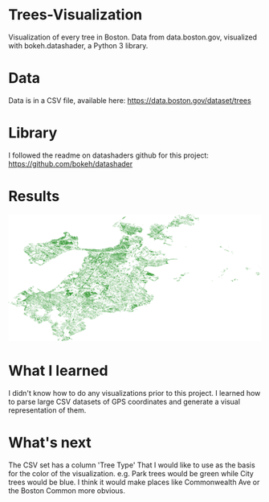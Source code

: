 # Trees-Visualization
Visualization of every tree in Boston.  Data from data.boston.gov, visualized with bokeh.datashader, a Python 3 library.

# Data
Data is in a CSV file, available here: https://data.boston.gov/dataset/trees

# Library
I followed the readme on datashaders github for this project: https://github.com/bokeh/datashader

# Results
![A map of every tree in boston](https://github.com/jamesdesmond/Trees-Visualization/blob/master/output.png?raw=true)

# What I learned
I didn't know how to do any visualizations prior to this project.  I learned how to parse large CSV datasets of GPS coordinates and generate a visual representation of them.

# What's next
The CSV set has a column 'Tree Type' That I would like to use as the basis for the color of the visualization.  e.g. Park trees would be green while City trees would be blue.  I think it would make places like Commonwealth Ave or the Boston Common more obvious.
